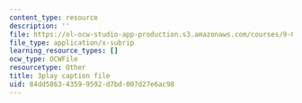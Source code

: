 ```yaml
---
content_type: resource
description: ''
file: https://ol-ocw-studio-app-production.s3.amazonaws.com/courses/9-00sc-introduction-to-psychology-fall-2011/84dd586343599592d7bd007d27e6ac98_t73rjeOj0eY.srt
file_type: application/x-subrip
learning_resource_types: []
ocw_type: OCWFile
resourcetype: Other
title: 3play caption file
uid: 84dd5863-4359-9592-d7bd-007d27e6ac98
---
```


